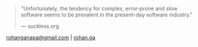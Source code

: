 > "Unfortunately, the tendency for complex, error-prone and slow software seems to be prevalent in the present-day software industry."
> 
> — suckless.org

rohanganapa@gmail.com | [rohan.ga](https://rohan.ga)
